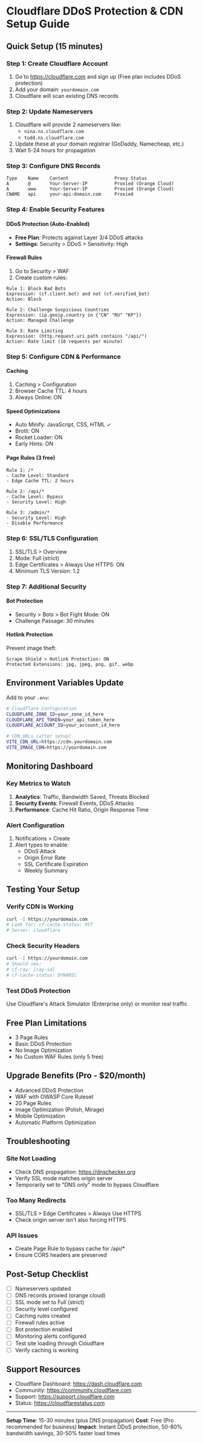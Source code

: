 # Cloudflare DDoS Protection & CDN Setup Guide

## Quick Setup (15 minutes)

### Step 1: Create Cloudflare Account
1. Go to https://cloudflare.com and sign up (Free plan includes DDoS protection)
2. Add your domain: `yourdomain.com`
3. Cloudflare will scan existing DNS records

### Step 2: Update Nameservers
1. Cloudflare will provide 2 nameservers like:
   - `nina.ns.cloudflare.com`
   - `todd.ns.cloudflare.com`
2. Update these at your domain registrar (GoDaddy, Namecheap, etc.)
3. Wait 5-24 hours for propagation

### Step 3: Configure DNS Records
```
Type    Name    Content                 Proxy Status
A       @       Your-Server-IP          Proxied (Orange Cloud)
A       www     Your-Server-IP          Proxied (Orange Cloud)
CNAME   api     your-api-domain.com     Proxied
```

### Step 4: Enable Security Features

#### DDoS Protection (Auto-Enabled)
- **Free Plan**: Protects against Layer 3/4 DDoS attacks
- **Settings**: Security > DDoS > Sensitivity: High

#### Firewall Rules
1. Go to Security > WAF
2. Create custom rules:
```
Rule 1: Block Bad Bots
Expression: (cf.client.bot) and not (cf.verified_bot)
Action: Block

Rule 2: Challenge Suspicious Countries
Expression: (ip.geoip.country in {"CN" "RU" "KP"})
Action: Managed Challenge

Rule 3: Rate Limiting
Expression: (http.request.uri.path contains "/api/")
Action: Rate limit (10 requests per minute)
```

### Step 5: Configure CDN & Performance

#### Caching
1. Caching > Configuration
2. Browser Cache TTL: 4 hours
3. Always Online: ON

#### Speed Optimizations
- Auto Minify: JavaScript, CSS, HTML ✓
- Brotli: ON
- Rocket Loader: ON
- Early Hints: ON

#### Page Rules (3 free)
```
Rule 1: /*
- Cache Level: Standard
- Edge Cache TTL: 2 hours

Rule 2: /api/*
- Cache Level: Bypass
- Security Level: High

Rule 3: /admin/*
- Security Level: High
- Disable Performance
```

### Step 6: SSL/TLS Configuration
1. SSL/TLS > Overview
2. Mode: Full (strict)
3. Edge Certificates > Always Use HTTPS: ON
4. Minimum TLS Version: 1.2

### Step 7: Additional Security

#### Bot Protection
- Security > Bots > Bot Fight Mode: ON
- Challenge Passage: 30 minutes

#### Hotlink Protection
Prevent image theft:
```
Scrape Shield > Hotlink Protection: ON
Protected Extensions: jpg, jpeg, png, gif, webp
```

## Environment Variables Update

Add to your `.env`:
```bash
# Cloudflare Configuration
CLOUDFLARE_ZONE_ID=your_zone_id_here
CLOUDFLARE_API_TOKEN=your_api_token_here
CLOUDFLARE_ACCOUNT_ID=your_account_id_here

# CDN URLs (after setup)
VITE_CDN_URL=https://cdn.yourdomain.com
VITE_IMAGE_CDN=https://yourdomain.com
```

## Monitoring Dashboard

### Key Metrics to Watch
1. **Analytics**: Traffic, Bandwidth Saved, Threats Blocked
2. **Security Events**: Firewall Events, DDoS Attacks
3. **Performance**: Cache Hit Ratio, Origin Response Time

### Alert Configuration
1. Notifications > Create
2. Alert types to enable:
   - DDoS Attack
   - Origin Error Rate
   - SSL Certificate Expiration
   - Weekly Summary

## Testing Your Setup

### Verify CDN is Working
```bash
curl -I https://yourdomain.com
# Look for: cf-cache-status: HIT
# Server: cloudflare
```

### Check Security Headers
```bash
curl -I https://yourdomain.com
# Should see:
# cf-ray: [ray-id]
# cf-cache-status: DYNAMIC
```

### Test DDoS Protection
Use Cloudflare's Attack Simulator (Enterprise only) or monitor real traffic

## Free Plan Limitations
- 3 Page Rules
- Basic DDoS Protection
- No Image Optimization
- No Custom WAF Rules (only 5 free)

## Upgrade Benefits (Pro - $20/month)
- Advanced DDoS Protection
- WAF with OWASP Core Ruleset
- 20 Page Rules
- Image Optimization (Polish, Mirage)
- Mobile Optimization
- Automatic Platform Optimization

## Troubleshooting

### Site Not Loading
- Check DNS propagation: https://dnschecker.org
- Verify SSL mode matches origin server
- Temporarily set to "DNS only" mode to bypass Cloudflare

### Too Many Redirects
- SSL/TLS > Edge Certificates > Always Use HTTPS
- Check origin server isn't also forcing HTTPS

### API Issues
- Create Page Rule to bypass cache for /api/*
- Ensure CORS headers are preserved

## Post-Setup Checklist
- [ ] Nameservers updated
- [ ] DNS records proxied (orange cloud)
- [ ] SSL mode set to Full (strict)
- [ ] Security level configured
- [ ] Caching rules created
- [ ] Firewall rules active
- [ ] Bot protection enabled
- [ ] Monitoring alerts configured
- [ ] Test site loading through Cloudflare
- [ ] Verify caching is working

## Support Resources
- Cloudflare Dashboard: https://dash.cloudflare.com
- Community: https://community.cloudflare.com
- Support: https://support.cloudflare.com
- Status: https://cloudflarestatus.com

---

**Setup Time**: 15-30 minutes (plus DNS propagation)
**Cost**: Free (Pro recommended for business)
**Impact**: Instant DDoS protection, 50-80% bandwidth savings, 30-50% faster load times